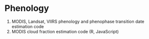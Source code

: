 # Phenology
1) MODIS, Landsat, VIIRS phenology and phenophase transition date estimation code
2) MODIS cloud fraction estimation code (R, JavaScript)
